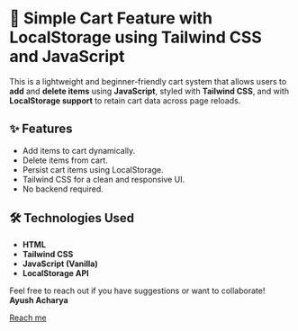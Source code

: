 # 🛒 Simple Cart Feature with LocalStorage using Tailwind CSS and JavaScript

This is a lightweight and beginner-friendly cart system that allows users to **add** and **delete items** using **JavaScript**, styled with **Tailwind CSS**, and with **LocalStorage support** to retain cart data across page reloads.

## ✨ Features

- Add items to cart dynamically.
- Delete items from cart.
- Persist cart items using LocalStorage.
- Tailwind CSS for a clean and responsive UI.
- No backend required.

## 🛠️ Technologies Used

- **HTML**
- **Tailwind CSS**
- **JavaScript (Vanilla)**
- **LocalStorage API**

Feel free to reach out if you have suggestions or want to collaborate!  
**Ayush Acharya**

[Reach me](https://x.com/ig_ayushacharya)

